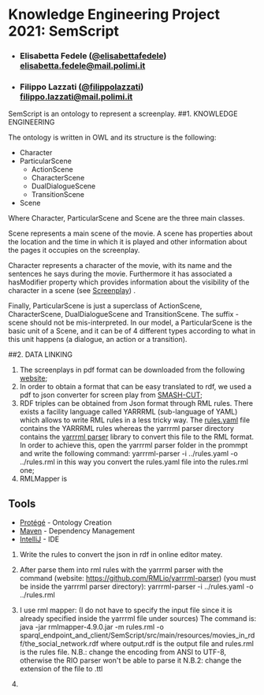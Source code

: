 # Knowledge Engineering Project 2021: SemScript


- ###  Elisabetta Fedele  ([@elisabettafedele](https://github.com/elisabettafedele)) <br> elisabetta.fedele@mail.polimi.it
- ###  Filippo Lazzati ([@filippolazzati](https://github.com/filippolazzati)) <br> filippo.lazzati@mail.polimi.it

SemScript is an ontology to represent a screenplay.
##1. KNOWLEDGE ENGINEERING

The ontology is written in OWL and its structure is the following:
- Character
- ParticularScene
  - ActionScene
  - CharacterScene
  - DualDialogueScene
  - TransitionScene
- Scene

Where Character, ParticularScene and Scene are the three main classes.
  

Scene represents a main scene of the movie. 
A scene has properties about the location and the time in which
it is played and other information about the pages it occupies on the screenplay.

Character represents a character of the movie, with its name and the sentences he says during the movie.
Furthermore it has associated a hasModifier property which provides information about the visibility of
the character in a scene (see [Screenplay](https://en.wikipedia.org/wiki/Screenplay)) .

Finally, ParticularScene is just a superclass of ActionScene, CharacterScene, DualDialogueScene and TransitionScene.
The suffix -scene should not be mis-interpreted. In our model, a ParticularScene is the basic unit of a Scene, and
it can be of 4 different types according to what in this unit happens (a dialogue, an action or a transition).


##2. DATA LINKING

1) The screenplays in pdf format can be downloaded from the following [website](https://www.scriptslug.com/);
2) In order to obtain a format that can be easy translated to rdf, we used a pdf to json converter for screen play from [SMASH-CUT](https://github.com/SMASH-CUT/screenplay-pdf-to-json);
3) RDF triples can be obtained from Json format through RML rules. There exists a facility language called YARRRML
   (sub-language of YAML) which allows to write RML rules in a less tricky way. The [rules.yaml](rules.yaml) file contains the
   YARRRML rules whereas the yarrrml parser directory contains the [yarrrml parser](https://github.com/RMLio/yarrrml-parser) library
   to convert this file to the RML format. 
   In order to achieve this, open the yarrrml parser folder in the prommpt and write the following command:
   yarrrml-parser -i ../rules.yaml -o ../rules.rml
   in this way you convert the rules.yaml file into the rules.rml one;
4) RMLMapper is 



## Tools

* [Protégé](https://protege.stanford.edu) - Ontology Creation
* [Maven](https://maven.apache.org/) - Dependency Management
* [IntelliJ](https://www.jetbrains.com/idea/) - IDE


1) Write the rules to convert the json in rdf in online editor matey.

2) After parse them into rml rules with the yarrrml parser with the command
(website: https://github.com/RMLio/yarrrml-parser)
(you must be inside the yarrrml parser directory):
yarrrml-parser -i ../rules.yaml -o ../rules.rml

3) I use rml mapper:
(I do not have to specify the input file since it is already specified 
inside the yarrrml file under sources)
The command is:
java -jar rmlmapper-4.9.0.jar -m rules.rml -o sparql_endpoint_and_client/SemScript/src/main/resources/movies_in_rdf/the_social_network.rdf
where output.rdf is the output file and rules.rml is the rules file.
N.B.: change the encoding from ANSI to UTF-8, otherwise the RIO parser won't be able to parse it
N.B.2: change the extension of the file to .ttl

4)